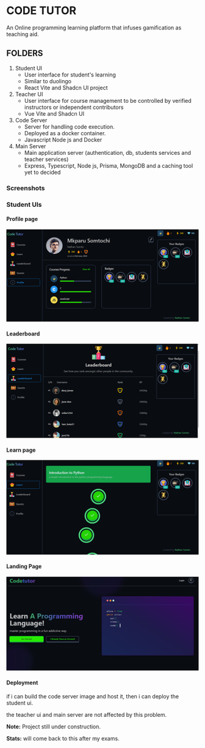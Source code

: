 # CODE TUTOR
An Online programming learning platform that infuses gamification as teaching aid.

## FOLDERS
1. Student UI 
    - User interface for student's learning
    - Similar to duolingo
    - React Vite and Shadcn UI project
2. Teacher UI
    - User interface for course management to be controlled by verified instructors or independent contributors
    - Vue Vite and Shadcn UI
3. Code Server
    - Server for handling code execution.
    - Deployed as a docker container.
    - Javascript Node js and Docker
4. Main Server
    - Main application server (authentication, db, students services and teacher services)
    - Express, Typescript, Node js, Prisma, MongoDB and a caching tool yet to decided

### Screenshots
### Student UIs
#### Profile page
![profile_page](screenshots/1.png)
#### Leaderboard
![leaderboard](screenshots/2.png)
#### Learn page
![learn](screenshots/3.png)
#### Landing Page
![landing](screenshots/4.png)





#### Deployment
if i can build the code server image and host it, 
then i can deploy the student ui.

the teacher ui and main server are not affected by this problem.

**Note:**  Project still under construction.

**Stats:** will come back to this after my exams.